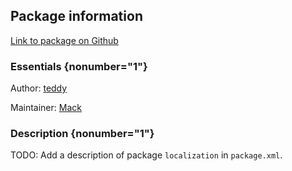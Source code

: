 <div id='localization-autogenerated' markdown='1'>


<!-- do not edit this file, autogenerated -->

## Package information 

[Link to package on Github](github:org=duckietown,repo=Software,path=30-localization-and-planning/localization,branch=master)

### Essentials {nonumber="1"}

Author: [teddy](mailto:teddy@todo.todo)

Maintainer: [Mack](mailto:mack@duckietown.org)

### Description {nonumber="1"}

TODO: Add a description of package `localization` in `package.xml`.



</div>

